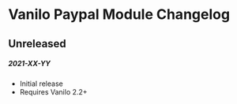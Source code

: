 # Vanilo Paypal Module Changelog

## Unreleased
##### 2021-XX-YY

- Initial release
- Requires Vanilo 2.2+

